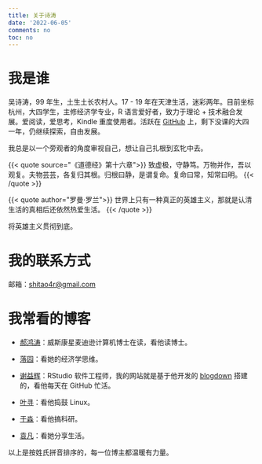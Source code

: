 ```yaml
---
title: 关于诗涛
date: '2022-06-05'
comments: no
toc: no
---
```


# 我是谁

吴诗涛，99 年生，土生土长农村人。17 - 19  年在天津生活，迷彩两年。目前坐标杭州，大四学生，主修经济学专业，R 语言爱好者，致力于理论 + 技术融合发展。爱阅读，爱思考，Kindle 重度使用者。活跃在 [GitHub](https://github.com/Shitao5) 上，剩下没课的大四一年，仍继续探索，自由发展。

我总是以一个旁观者的角度审视自己，想让自己扎根到玄牝中去。

{{< quote source="《道德经》第十六章">}}
致虚极，守静笃。万物并作，吾以观复。夫物芸芸，各复归其根。归根曰静，是谓复命。复命曰常，知常曰明。
{{< /quote >}}

{{< quote author="罗曼·罗兰">}}
世界上只有一种真正的英雄主义，那就是认清生活的真相后还依然热爱生活。
{{< /quote >}}


将英雄主义贯彻到底。

# 我的联系方式

邮箱：shitao4r@gmail.com

# 我常看的博客

- [郝鸿涛](https://hongtaoh.com/)：威斯康星麦迪逊计算机博士在读，看他读博士。

- [落园](http://www.loyhome.com/)：看她的经济学思维。

- [谢益辉](https://yihui.org/)：RStudio 软件工程师，我的网站就是基于他开发的
[blogdown](https://github.com/rstudio/blogdown) 搭建的，看他每天在 GitHub 忙活。

- [叶寻](https://cyrusyip.org/zh-cn/)：看他捣鼓 Linux。

- [于淼](https://yufree.cn/cn/)：看他搞科研。

- [袁凡](https://yuanfan.rbind.io/)：看她分享生活。

以上是按姓氏拼音排序的，每一位博主都温暖有力量。
